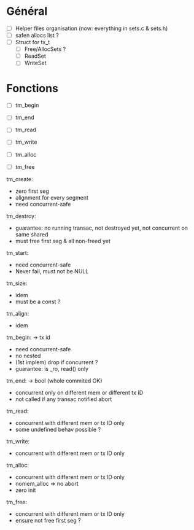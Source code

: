 # Général
- [ ] Helper files organisation (now: everything in sets.c & sets.h)
- [ ] safen allocs list ?
- [ ] Struct for tx_t
  - [ ] Free/AllocSets ?
  - [ ] ReadSet
  - [ ] WriteSet
# Fonctions
- [ ] tm_begin
- [ ] tm_end
- [ ] tm_read
- [ ] tm_write
- [ ] tm_alloc
- [ ] tm_free



tm_create:
- zero first seg
- alignment for every segment
- need concurrent-safe

tm_destroy:
- guarantee: no running transac, not destroyed yet, not concurrent on same shared
- must free first seg & all non-freed yet

tm_start:
- need concurrent-safe
- Never fail, must not be NULL

tm_size:
- idem
- must be a const ?

tm_align:
- idem

tm_begin: -> tx id
- need concurrent-safe
- no nested
- (1st implem) drop if concurrent ?
- guarantee: is _ro, read() only

tm_end: -> bool (whole commited OK)
- concurrent only on different mem or different tx ID
- not called if any transac notified abort

tm_read:
- concurrent with different mem or tx ID only
- some undefined behav possible ?

tm_write:
- concurrent with different mem or tx ID only

tm_alloc:
- concurrent with different mem or tx ID only
- nomem_alloc => no abort
- zero init

tm_free:
- concurrent with different mem or tx ID only
- ensure not free first seg ?


